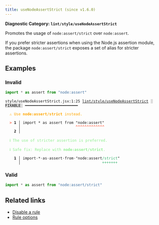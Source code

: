 ```yaml
---
title: useNodeAssertStrict (since v1.6.0)
---
```


**Diagnostic Category: `lint/style/useNodeAssertStrict`**

Promotes the usage of `node:assert/strict` over `node:assert`.

If you prefer stricter assertions when using the Node.js assertion module, the package `node:assert/strict` exposes a set of alias for stricter assertions.

## Examples

### Invalid

```jsx
import * as assert from "node:assert"
```

<pre class="language-text"><code class="language-text">style/useNodeAssertStrict.jsx:1:25 <a href="https://biomejs.dev/linter/rules/use-node-assert-strict">lint/style/useNodeAssertStrict</a> <span style="color: #000; background-color: #ddd;"> FIXABLE </span> ━━━━━━━━━━━━━━━━━━━━━━━━

<strong><span style="color: Orange;">  </span></strong><strong><span style="color: Orange;">⚠</span></strong> <span style="color: Orange;">Use </span><span style="color: Orange;"><strong>node:assert/strict</strong></span><span style="color: Orange;"> instead.</span>
  
<strong><span style="color: Tomato;">  </span></strong><strong><span style="color: Tomato;">&gt;</span></strong> <strong>1 │ </strong>import * as assert from &quot;node:assert&quot;
   <strong>   │ </strong>                        <strong><span style="color: Tomato;">^</span></strong><strong><span style="color: Tomato;">^</span></strong><strong><span style="color: Tomato;">^</span></strong><strong><span style="color: Tomato;">^</span></strong><strong><span style="color: Tomato;">^</span></strong><strong><span style="color: Tomato;">^</span></strong><strong><span style="color: Tomato;">^</span></strong><strong><span style="color: Tomato;">^</span></strong><strong><span style="color: Tomato;">^</span></strong><strong><span style="color: Tomato;">^</span></strong><strong><span style="color: Tomato;">^</span></strong><strong><span style="color: Tomato;">^</span></strong><strong><span style="color: Tomato;">^</span></strong>
    <strong>2 │ </strong>
  
<strong><span style="color: lightgreen;">  </span></strong><strong><span style="color: lightgreen;">ℹ</span></strong> <span style="color: lightgreen;">The use of stricter assertion is preferred.</span>
  
<strong><span style="color: lightgreen;">  </span></strong><strong><span style="color: lightgreen;">ℹ</span></strong> <span style="color: lightgreen;">Safe fix</span><span style="color: lightgreen;">: </span><span style="color: lightgreen;">Replace with </span><span style="color: lightgreen;"><strong>node:assert/strict</strong></span><span style="color: lightgreen;">.</span>
  
<strong>  </strong><strong>  1 │ </strong>import<span style="opacity: 0.8;">·</span>*<span style="opacity: 0.8;">·</span>as<span style="opacity: 0.8;">·</span>assert<span style="opacity: 0.8;">·</span>from<span style="opacity: 0.8;">·</span>&quot;node:assert<span style="color: MediumSeaGreen;">/</span><span style="color: MediumSeaGreen;">s</span><span style="color: MediumSeaGreen;">t</span><span style="color: MediumSeaGreen;">r</span><span style="color: MediumSeaGreen;">i</span><span style="color: MediumSeaGreen;">c</span><span style="color: MediumSeaGreen;">t</span>&quot;
<strong>  </strong><strong>    │ </strong>                                    <span style="color: MediumSeaGreen;">+</span><span style="color: MediumSeaGreen;">+</span><span style="color: MediumSeaGreen;">+</span><span style="color: MediumSeaGreen;">+</span><span style="color: MediumSeaGreen;">+</span><span style="color: MediumSeaGreen;">+</span><span style="color: MediumSeaGreen;">+</span> 
</code></pre>

### Valid

```jsx
import * as assert from "node:assert/strict"
```

## Related links

- [Disable a rule](/linter/#disable-a-lint-rule)
- [Rule options](/linter/#rule-options)
